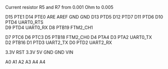 
Current resistor R5 and R7 from 0.001 Ohm to 0.005

D15	PTE1
D14	PTE0
ARE	AREF
GND	GND
D13	PTD5
D12	PTD7
D11	PTD6
D10	PTD4	UART0_RTS	
D9	PTD4	UART0_RX
D8	PTB19	FTM2_CH1

D7	PTC6
D6	PTC3
D5	PTB18	FTM2_CH0
D4	PTA4
D3	PTA2	UART0_TX	 
D2	PTB16
D1	PTD3	UART2_TX
D0	PTD2	UART2_RX




3.3V
RST
3.3V
5V
GND
GND
VIN

A0
A1
A2
A3
A4
A4


